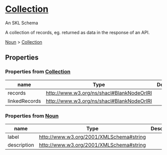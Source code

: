 # [Collection](core/collection/schema.json)

An SKL Schema

A collection of records, eg. returned as data in the response of an API.

[Noun](core/noun/schema.json) > [Collection](core/collection/schema.json)

## Properties

### Properties from [Collection](core/collection/schema.json)

| name | Type | Description |
| ---- | ---- | ----------- |
| records | http://www.w3.org/ns/shacl#BlankNodeOrIRI | |
| linkedRecords | http://www.w3.org/ns/shacl#BlankNodeOrIRI | |

### Properties from [Noun](core/noun/schema.json)

| name | Type | Description |
| ---- | ---- | ----------- |
| label | http://www.w3.org/2001/XMLSchema#string | |
| description | http://www.w3.org/2001/XMLSchema#string | |

